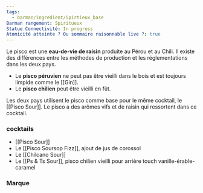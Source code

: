 ```yaml
---
tags:
  - barman/ingredient/Spirtieux_base
Barman rangement: Spiritueux
Statue Connectivité: In progress
Atomicité atteinte ? Ou sommaire raisonnable live ?: true
---
```

Le pisco est une **eau-de-vie de raisin** produite au Pérou et au Chili. Il existe des différences entre les méthodes de production et les réglementations dans les deux pays.
- Le **pisco péruvien** ne peut pas être vieilli dans le bois et est toujours limpide comme le [[Gin]].
- Le **pisco chilien** peut être vieilli en fût.

Les deux pays utilisent le pisco comme base pour le même cocktail, le [[Pisco Sour]]. Le pisco a des arômes vifs et de raisin qui ressortent dans ce cocktail.


### cocktails 
- [[Pisco Sour]] 
- Le [[Pisco Soursop Fizz]], ajout de jus de corossol
- Le [[Chilcano Sour]]
- Le [[Ps & Ts Sour]], pisco chilien vieilli pour arrière touch vanille-érable-caramel


### Marque